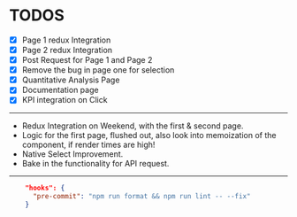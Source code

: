 # TODOS

- [x] Page 1 redux Integration
- [x] Page 2 redux Integration
- [x] Post Request for Page 1 and Page 2
- [x] Remove the bug in page one for selection
- [x] Quantitative Analysis Page
- [x] Documentation page
- [x] KPI integration on Click

---

- Redux Integration on Weekend, with the first & second page.
- Logic for the first page, flushed out, also look into memoization of the component, if render times are high!
- Native Select Improvement.
- Bake in the functionality for API request.

---

``` json
    "hooks": {
      "pre-commit": "npm run format && npm run lint -- --fix"
    }
```
